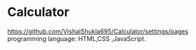 # Calculator

https://github.com/VishalShukla695/Calculator/settings/pages
programming language: HTML,CSS ,JavaScript.
